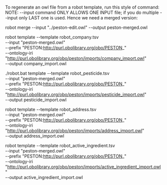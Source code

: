 To regenerate an owl file from a robot template, run this style of command:
NOTE: --input command ONLY ALLOWS ONE INPUT file; if you do multiple --input
only LAST one is used. Hence we need a merged version:

robot merge --input "../peston-edit.owl" --output peston-merged.owl

robot template --template robot_company.tsv \
  --input "peston-merged.owl" \
  --prefix "PESTON:http://purl.obolibrary.org/obo/PESTON_" \
  --ontology-iri "http://purl.obolibrary.org/obo/peston/imports/company_import.owl" \
  --output company_import.owl


./robot.bat template --template robot_pesticide.tsv \
  --input "peston-merged.owl" \
  --prefix "PESTON:http://purl.obolibrary.org/obo/PESTON_" \
  --ontology-iri "http://purl.obolibrary.org/obo/peston/imports/pesticide_import.owl" \
  --output pesticide_import.owl

robot template --template robot_address.tsv \
  --input "peston-merged.owl" \
  --prefix "PESTON:http://purl.obolibrary.org/obo/PESTON_" \
  --ontology-iri "http://purl.obolibrary.org/obo/peston/imports/address_import.owl" \
  --output address_import.owl

  robot template --template robot_active_ingredient.tsv \
  --input "peston-merged.owl" \
  --prefix "PESTON:http://purl.obolibrary.org/obo/PESTON_" \
  --ontology-iri "http://purl.obolibrary.org/obo/peston/imports/active_ingredient_import.owl" \
  --output active_ingredient_import.owl
